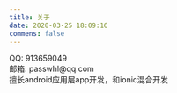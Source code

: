 ```yaml
---
title: 关于
date: 2020-03-25 18:09:16
commens: false
---
```

<style>
    div{
        width: 100%;
    }
</style>

<div style="display: flex;flex-flow: column nowrap;align-items: center;">
    <div>QQ: 913659049</div>
    <div>邮箱: passwhl@qq.com</div>
    <div>擅长android应用层app开发，和ionic混合开发</div>
</div>
